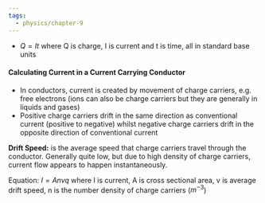 ```yaml
---
tags:
  - physics/chapter-9
---
```


- $Q = It$ where Q is charge, I is current and t is time, all in standard base units

#### Calculating Current in a Current Carrying Conductor 

- In conductors, current is created by movement of charge carriers, e.g. free electrons (ions can also be charge carriers but they are generally in liquids and gases)
- Positive charge carriers drift in the same direction as conventional current (positive to negative) whilst negative charge carriers drift in the opposite direction of conventional current 

**Drift Speed:** is the average speed that charge carriers travel through the conductor. Generally quite low, but due to high density of charge carriers, current flow appears to happen instantaneously.

Equation: $I = Anvq$ where I is current, A is cross sectional area, v is average drift speed, n is the number density of charge carriers ($m^{-3}$)